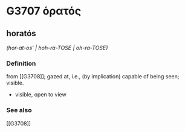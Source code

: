 # G3707 ὁρατός

## horatós

_(hor-at-os' | hoh-ra-TOSE | oh-ra-TOSE)_

### Definition

from [[G3708]]; gazed at, i.e., (by implication) capable of being seen; visible.

- visible, open to view

### See also

[[G3708]]

